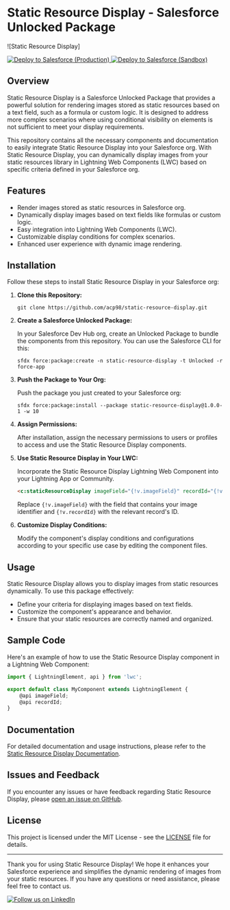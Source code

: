 # Static Resource Display - Salesforce Unlocked Package

![Static Resource Display]

<a href="https://login.salesforce.com/packaging/installPackage.apexp?p0=04tHr000001iRiKIAU">
  <img alt="Deploy to Salesforce (Production)"
       src="https://raw.githubusercontent.com/afawcett/githubsfdeploy/master/deploy.png">
</a>
<a href="https://TEST.salesforce.com/packaging/installPackage.apexp?p0=04tHr000001iRiKIAU">
  <img alt="Deploy to Salesforce (Sandbox)"
       src="https://raw.githubusercontent.com/afawcett/githubsfdeploy/master/deploy.png">
</a>

## Overview

Static Resource Display is a Salesforce Unlocked Package that provides a powerful solution for rendering images stored as static resources based on a text field, such as a formula or custom logic. It is designed to address more complex scenarios where using conditional visibility on elements is not sufficient to meet your display requirements.

This repository contains all the necessary components and documentation to easily integrate Static Resource Display into your Salesforce org. With Static Resource Display, you can dynamically display images from your static resources library in Lightning Web Components (LWC) based on specific criteria defined in your Salesforce org.

## Features

- Render images stored as static resources in Salesforce org.
- Dynamically display images based on text fields like formulas or custom logic.
- Easy integration into Lightning Web Components (LWC).
- Customizable display conditions for complex scenarios.
- Enhanced user experience with dynamic image rendering.

## Installation

Follow these steps to install Static Resource Display in your Salesforce org:

1. **Clone this Repository:**

   ```shell
   git clone https://github.com/acp98/static-resource-display.git
   ```

2. **Create a Salesforce Unlocked Package:**

   In your Salesforce Dev Hub org, create an Unlocked Package to bundle the components from this repository. You can use the Salesforce CLI for this:

   ```shell
   sfdx force:package:create -n static-resource-display -t Unlocked -r force-app
   ```

3. **Push the Package to Your Org:**

   Push the package you just created to your Salesforce org:

   ```shell
   sfdx force:package:install --package static-resource-display@1.0.0-1 -w 10
   ```

4. **Assign Permissions:**

   After installation, assign the necessary permissions to users or profiles to access and use the Static Resource Display components.

5. **Use Static Resource Display in Your LWC:**

   Incorporate the Static Resource Display Lightning Web Component into your Lightning App or Community.

   ```html
   <c:staticResourceDisplay imageField="{!v.imageField}" recordId="{!v.recordId}" />
   ```

   Replace `{!v.imageField}` with the field that contains your image identifier and `{!v.recordId}` with the relevant record's ID.

6. **Customize Display Conditions:**

   Modify the component's display conditions and configurations according to your specific use case by editing the component files.

## Usage

Static Resource Display allows you to display images from static resources dynamically. To use this package effectively:

- Define your criteria for displaying images based on text fields.
- Customize the component's appearance and behavior.
- Ensure that your static resources are correctly named and organized.

## Sample Code

Here's an example of how to use the Static Resource Display component in a Lightning Web Component:

```javascript
import { LightningElement, api } from 'lwc';

export default class MyComponent extends LightningElement {
    @api imageField;
    @api recordId;
}
```

## Documentation

For detailed documentation and usage instructions, please refer to the [Static Resource Display Documentation](https://your-documentation-url.com/static-resource-display).

## Issues and Feedback

If you encounter any issues or have feedback regarding Static Resource Display, please [open an issue on GitHub](https://github.com/acp98/static-resource-display/issues).

## License

This project is licensed under the MIT License - see the [LICENSE](LICENSE) file for details.

---

Thank you for using Static Resource Display! We hope it enhances your Salesforce experience and simplifies the dynamic rendering of images from your static resources. If you have any questions or need assistance, please feel free to contact us.

[![Follow us on LinkedIn](https://media.licdn.com/dms/image/D4D0BAQGDR3vAPouSIQ/company-logo_200_200/0/1701133354326/techtabinc_logo?e=1713398400&v=beta&t=Okqg_5R0iBCpNhMQzrq4OUG7_YZWIjEWxEslNJrEMSg)](https://www.linkedin.com/company/techtabsolutions/)